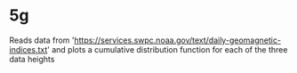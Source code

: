 # 5g
 
Reads data from 'https://services.swpc.noaa.gov/text/daily-geomagnetic-indices.txt' and plots a cumulative distribution function for each of the three data heights

